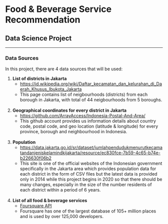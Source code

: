 <html>
<body>
<h1>Food & Beverage Service Recommendation</h1>
<h2>Data Science Project</h2>

<hr>
<h3>Data Sources</h3>
<p>
In this project, there are 4 data sources that will be used:
<ol>
<li>
<b>List of districts in Jakarta</b>
<ul>
<li><a href="https://id.wikipedia.org/wiki/Daftar_kecamatan_dan_kelurahan_di_Daerah_Khusus_Ibukota_Jakarta">https://id.wikipedia.org/wiki/Daftar_kecamatan_dan_kelurahan_di_Daerah_Khusus_Ibukota_Jakarta</a></li>
<li>This page contains list of neigbourhoods (districts) from each borough in Jakarta, with total of 44 neigbourhoods from 5 boroughs.</li>
</ul>
</li><br>
<li>
<b>Geographical coordinates for every district in Jakarta</b>
<ul>
<li><a href="https://github.com/ArrayAccess/Indonesia-Postal-And-Area/">https://github.com/ArrayAccess/Indonesia-Postal-And-Area/</a></li>
<li>This github account provides us information details about country code, postal code, and geo location (latitude & longitude) for every province, borough and neighbourhood in Indonesia.</li>
</ul>
</li><br>
<li>
<b>Population</b>
<ul>
<li><a href="https://data.jakarta.go.id/sr/dataset/jumlahpendudukmenurutkecamatandanjeniskelamindkijakarta/resource/ec830fce-7b59-4c65-b74e-b226630f06b2">https://data.jakarta.go.id/sr/dataset/jumlahpendudukmenurutkecamatandanjeniskelamindkijakarta/resource/ec830fce-7b59-4c65-b74e-b226630f06b2</a></li>
<li>This site is one of the official websites of the Indonesian government specifically in the Jakarta area which provides population data for each district in the form of CSV files but the latest data is provided only in 2014 while this project begins in 2020 so that there should be many changes, especially in the size of the number residents of each district within a period of 6 years.</li>
</ul>
</li><br>
<li>
<b>List of all food & beverage services</b>
<ul>
<li><a href="https://developer.foursquare.com/docs/places-api/endpoints/">Foursquare API</a></li>
<li>Foursquare has one of the largest database of 105+ million places and is used by over 125,000 developers.</li>
</ul>
</li>
</ol>
</p>
</body>
</html>
